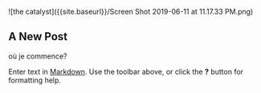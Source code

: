 ![the catalyst]({{site.baseurl}}/Screen Shot 2019-06-11 at 11.17.33 PM.png)
## A New Post
où je commence?

Enter text in [Markdown](http://daringfireball.net/projects/markdown/). Use the toolbar above, or click the **?** button for formatting help.
